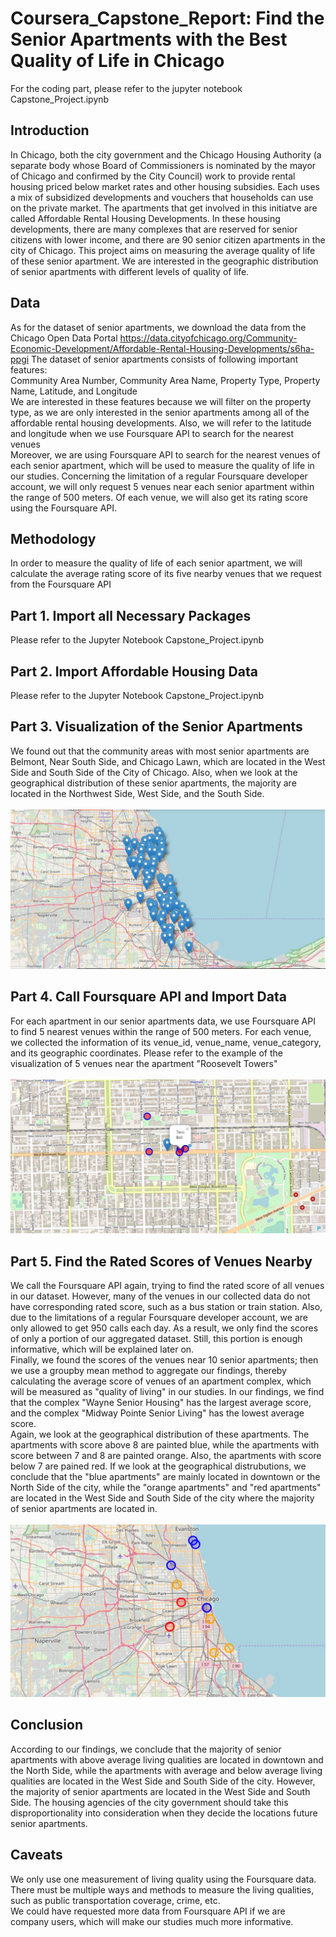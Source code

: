 # Coursera_Capstone_Report: Find the Senior Apartments with the Best Quality of Life in Chicago
For the coding part, please refer to the jupyter notebook Capstone_Project.ipynb

## Introduction
In Chicago, both the city government and the Chicago Housing Authority (a separate body whose Board of Commissioners is nominated by the mayor of Chicago and confirmed by the City Council) work to provide rental housing priced below market rates and other housing subsidies. Each uses a mix of subsidized developments and vouchers that households can use on the private market. The apartments that get involved in this initiatve are called Affordable Rental Housing Developments. In these housing developments, there are many complexes that are reserved for senior citizens with lower income, and there are 90 senior citizen apartments in the city of Chicago. This project aims on measuring the average quality of life of these senior apartment. We are interested in the geographic distribution of senior apartments with different levels of quality of life. 
<br>

## Data
As for the dataset of senior apartments, we download the data from the Chicago Open Data Portal <https://data.cityofchicago.org/Community-Economic-Development/Affordable-Rental-Housing-Developments/s6ha-ppgi>
The dataset of senior apartments consists of following important features: 
<br>
Community Area Number, Community Area Name, Property Type, Property Name, Latitude, and Longitude
<br>
We are interested in these features because we will filter on the property type, as we are only interested in the senior apartments among all of the affordable rental housing developments. Also, we will refer to the latitude and longitude when we use Foursquare API to search for the nearest venues
<br>
Moreover, we are using Foursquare API to search for the nearest venues of each senior apartment, which will be used to measure the quality of life in our studies. Concerning the limitation of a regular Foursquare developer account, we will only request 5 venues near each senior apartment within the range of 500 meters. Of each venue, we will also get its rating score using the Foursquare API.

## Methodology
In order to measure the quality of life of each senior apartment, we will calculate the average rating score of its five nearby venues that we request from the Foursquare API

## Part 1. Import all Necessary Packages
Please refer to the Jupyter Notebook Capstone_Project.ipynb

## Part 2. Import Affordable Housing Data
Please refer to the Jupyter Notebook Capstone_Project.ipynb

## Part 3. Visualization of the Senior Apartments
We found out that the community areas with most senior apartments are Belmont, Near South Side, and Chicago Lawn, which are located in the West Side and South Side of the City of Chicago. Also, when we look at the geographical distribution of these senior apartments, the majority are located in the Northwest Side, West Side, and the South Side.
<br>
<br>
![Screenshot](Geo_distribution.JPG)

## Part 4. Call Foursquare API and Import Data
For each apartment in our senior apartments data, we use Foursquare API to find 5 nearest venues within the range of 500 meters. For each venue, we collected the information of its venue_id, venue_name, venue_category, and its geographic coordinates. 
Please refer to the example of the visualization of 5 venues near the apartment "Roosevelt Towers"
<br>
<br>
![Screenshot](Roosevelt_Tower.JPG)

## Part 5. Find the Rated Scores of Venues Nearby
We call the Foursquare API again, trying to find the rated score of all venues in our dataset. However, many of the venues in our collected data do not have corresponding rated score, such as a bus station or train station. Also, due to the limitations of a regular Foursquare developer account, we are only allowed to get 950 calls each day. As a result, we only find the scores of only a portion of our aggregated dataset. Still, this portion is enough informative, which will be explained later on. 
<br>
Finally, we found the scores of the venues near 10 senior apartments; then we use a groupby mean method to aggregate our findings, thereby calculating the average score of venues of an apartment complex, which will be measured as "quality of living" in our studies. In our findings, we find that the complex "Wayne Senior Housing" has the largest average score, and the complex "Midway Pointe Senior Living" has the lowest average score.
<br>
Again, we look at the geographical distribution of these apartments. The apartments with score above 8 are painted blue, while the apartments with score between 7 and 8 are painted orange. Also, the apartments with score below 7 are pained red. If we look at the geographical distrubutions, we conclude that the "blue apartments" are mainly located in downtown or the North Side of the city, while the "orange apartments" and "red apartments" are located in the West Side and South Side of the city where the majority of senior apartments are located in. 
<br>
<br>
![Screenshot](Findings.JPG)

## Conclusion
According to our findings, we conclude that the majority of senior apartments with above average living qualities are located in downtown and the North Side, while the apartments with average and below average living qualities are located in the West Side and South Side of the city. However, the majority of senior apartments are located in the West Side and South Side. The housing agencies of the city government should take this disproportionality into consideration when they decide the locations future senior apartments. 

## Caveats
We only use one measurement of living quality using the Foursquare data. There must be multiple ways and methods to measure the living qualities, such as public transportation coverage, crime, etc.
<br>
We could have requested more data from Foursquare API if we are company users, which will make our studies much more informative.
